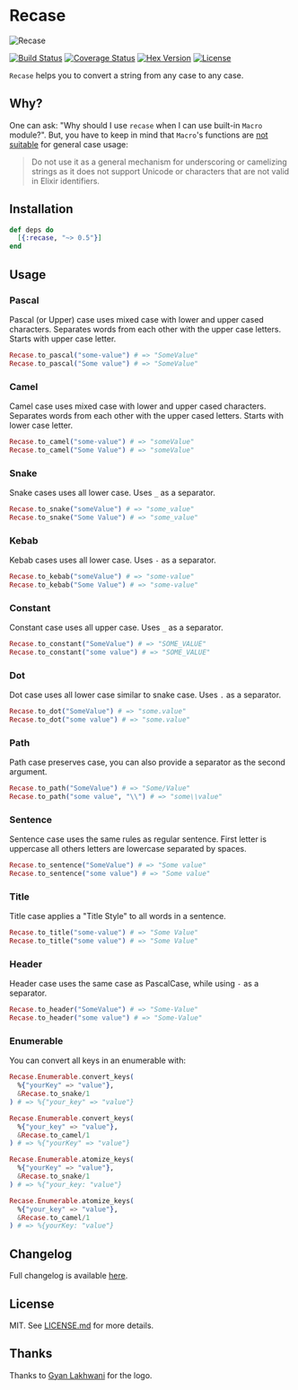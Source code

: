 # Recase

![Recase](https://raw.githubusercontent.com/sobolevn/recase/master/media/logo.png)

[![Build Status](https://travis-ci.org/sobolevn/recase.svg?branch=master)](https://travis-ci.org/sobolevn/recase) [![Coverage Status](https://coveralls.io/repos/github/sobolevn/recase/badge.svg?branch=master)](https://coveralls.io/github/sobolevn/recase?branch=master) [![Hex Version](https://img.shields.io/hexpm/v/recase.svg)](https://hex.pm/packages/recase) [![License](http://img.shields.io/badge/license-MIT-brightgreen.svg)](http://opensource.org/licenses/MIT)

`Recase` helps you to convert a string from any case to any case.

## Why?

One can ask: "Why should I use `recase` when I can use built-in `Macro` module?". But, you have to keep in mind that `Macro`'s functions are [not suitable](https://github.com/elixir-lang/elixir/blob/4aa81645b0588b56fb61cd154dcaee354732aa5c/lib/elixir/lib/macro.ex#L1265) for general case usage:

> Do not use it as a general mechanism for underscoring or camelizing strings as it does not support Unicode or characters that are not valid in Elixir identifiers.

## Installation

```elixir
def deps do
  [{:recase, "~> 0.5"}]
end
```

## Usage

### Pascal

Pascal (or Upper) case uses mixed case with lower and upper cased characters. Separates words from each other with the upper case letters. Starts with upper case letter.

```elixir
Recase.to_pascal("some-value") # => "SomeValue"
Recase.to_pascal("Some value") # => "SomeValue"
```

### Camel

Camel case uses mixed case with lower and upper cased characters. Separates words from each other with the upper cased letters. Starts with lower case letter.

```elixir
Recase.to_camel("some-value") # => "someValue"
Recase.to_camel("Some Value") # => "someValue"
```

### Snake

Snake cases uses all lower case. Uses `_` as a separator.

```elixir
Recase.to_snake("someValue") # => "some_value"
Recase.to_snake("Some Value") # => "some_value"
```

### Kebab

Kebab cases uses all lower case. Uses `-` as a separator.

```elixir
Recase.to_kebab("someValue") # => "some-value"
Recase.to_kebab("Some Value") # => "some-value"
```

### Constant

Constant case uses all upper case. Uses `_` as a separator.

```elixir
Recase.to_constant("SomeValue") # => "SOME_VALUE"
Recase.to_constant("some value") # => "SOME_VALUE"
```

### Dot

Dot case uses all lower case similar to snake case. Uses `.` as a separator.

```elixir
Recase.to_dot("SomeValue") # => "some.value"
Recase.to_dot("some value") # => "some.value"
```

### Path

Path case preserves case, you can also provide a separator as the second argument.

```elixir
Recase.to_path("SomeValue") # => "Some/Value"
Recase.to_path("some value", "\\") # => "some\\value"
```

### Sentence

Sentence case uses the same rules as regular sentence.
First letter is uppercase all others letters are lowercase separated by spaces.

```elixir
Recase.to_sentence("SomeValue") # => "Some value"
Recase.to_sentence("some value") # => "Some value"
```

### Title

Title case applies a "Title Style" to all words in a sentence.

```elixir
Recase.to_title("some-value") # => "Some Value"
Recase.to_title("some value") # => "Some Value"
```

### Header

Header case uses the same case as PascalCase, while using `-` as a separator.

```elixir
Recase.to_header("SomeValue") # => "Some-Value"
Recase.to_header("some value") # => "Some-Value"
```

### Enumerable

You can convert all keys in an enumerable with:

```elixir
Recase.Enumerable.convert_keys(
  %{"yourKey" => "value"},
  &Recase.to_snake/1
) # => %{"your_key" => "value"}

Recase.Enumerable.convert_keys(
  %{"your_key" => "value"},
  &Recase.to_camel/1
) # => %{"yourKey" => "value"}

Recase.Enumerable.atomize_keys(
  %{"yourKey" => "value"},
  &Recase.to_snake/1
) # => %{"your_key: "value"}

Recase.Enumerable.atomize_keys(
  %{"your_key" => "value"},
  &Recase.to_camel/1
) # => %{yourKey: "value"}
```

## Changelog

Full changelog is available [here](https://github.com/sobolevn/recase/blob/master/CHANGELOG.md).

## License

MIT. See [LICENSE.md](https://github.com/sobolevn/recase/blob/master/LICENSE.md) for more details.

## Thanks

Thanks to [Gyan Lakhwani](https://github.com/gyanl) for the logo.
